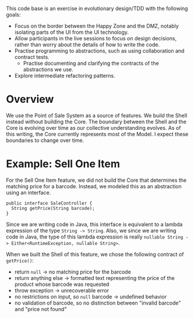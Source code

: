 This code base is an exercise in evolutionary design/TDD with the following goals:

- Focus on the border between the Happy Zone and the DMZ, notably isolating parts of the UI from the UI technology.
- Allow participants in the live sessions to focus on design decisions, rather than worry about the details of how to write the code.
- Practise programming to abstractions, such as using collaboration and contract tests.
    - Practise documenting and clarifying the contracts of the abstractions we use.
- Explore intermediate refactoring patterns.

# Overview

We use the Point of Sale System as a source of features. We build the Shell instead without building the Core. The boundary between the Shell and the Core is evolving over time as our collective understanding evolves. As of this writing, the Core currently represents most of the Model. I expect these boundaries to change over time.

# Example: Sell One Item

For the Sell One Item feature, we did not build the Core that determines the matching price for a barcode. Instead, we modeled this as an abstraction using an interface.

```
public interface SaleController {
  String getPrice(String barcode);
}
```

Since we are writing code in Java, this interface is equivalent to a lambda expression of the type `String -> String`. Also, we since we are writing code in Java, the type of this lambda expression is really `nullable String -> Either<RuntimeException, nullable String>`.

When we built the Shell of this feature, we chose the following contract of `getPrice()`:

- return `null` -> no matching price for the barcode
- return anything else -> formatted text representing the price of the product whose barcode was requested
- throw exception -> unrecoverable error
- no restrictions on input, so `null` barcode -> undefined behavior
- no validation of barcode, so no distinction between "invalid barcode" and "price not found"

